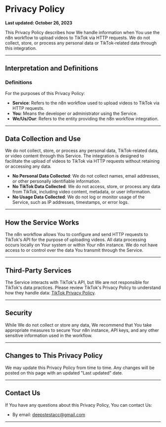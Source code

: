 # Privacy Policy  
**Last updated: October 26, 2023**  

This Privacy Policy describes how We handle information when You use the n8n workflow to upload videos to TikTok via HTTP requests. We do not collect, store, or process any personal data or TikTok-related data through this integration.  

---

## Interpretation and Definitions  

### Definitions  
For the purposes of this Privacy Policy:  
- **Service**: Refers to the n8n workflow used to upload videos to TikTok via HTTP requests.  
- **You**: Means the developer or administrator using the Service.  
- **We/Us/Our**: Refers to the entity providing the n8n workflow integration.  

---

## Data Collection and Use  

We do not collect, store, or process any personal data, TikTok-related data, or video content through this Service. The integration is designed to facilitate the upload of videos to TikTok via HTTP requests without retaining or accessing any data.  

- **No Personal Data Collected**: We do not collect names, email addresses, or other personally identifiable information.  
- **No TikTok Data Collected**: We do not access, store, or process any data from TikTok, including video content, metadata, or user information.  
- **No Usage Data Collected**: We do not log or monitor usage of the Service, such as IP addresses, timestamps, or error logs.  

---

## How the Service Works  

The n8n workflow allows You to configure and send HTTP requests to TikTok's API for the purpose of uploading videos. All data processing occurs locally on Your system or within Your n8n instance. We do not have access to or control over the data You transmit through the Service.  

---

## Third-Party Services  

The Service interacts with TikTok's API, but We are not responsible for TikTok's data practices. Please review TikTok's Privacy Policy to understand how they handle data: [TikTok Privacy Policy](https://www.tiktok.com/legal/privacy-policy).  

---

## Security  

While We do not collect or store any data, We recommend that You take appropriate measures to secure Your n8n instance, API keys, and any other sensitive information used in the workflow.  

---

## Changes to This Privacy Policy  

We may update this Privacy Policy from time to time. Any changes will be posted on this page with an updated "Last updated" date.  

---

## Contact Us  

If You have any questions about this Privacy Policy, You can contact Us:  
- By email: deepstestacc@gmail.com  

---

